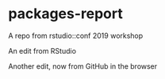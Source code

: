 # packages-report
A repo from rstudio::conf 2019 workshop

An edit from RStudio

Another edit, now from GitHub in the browser
